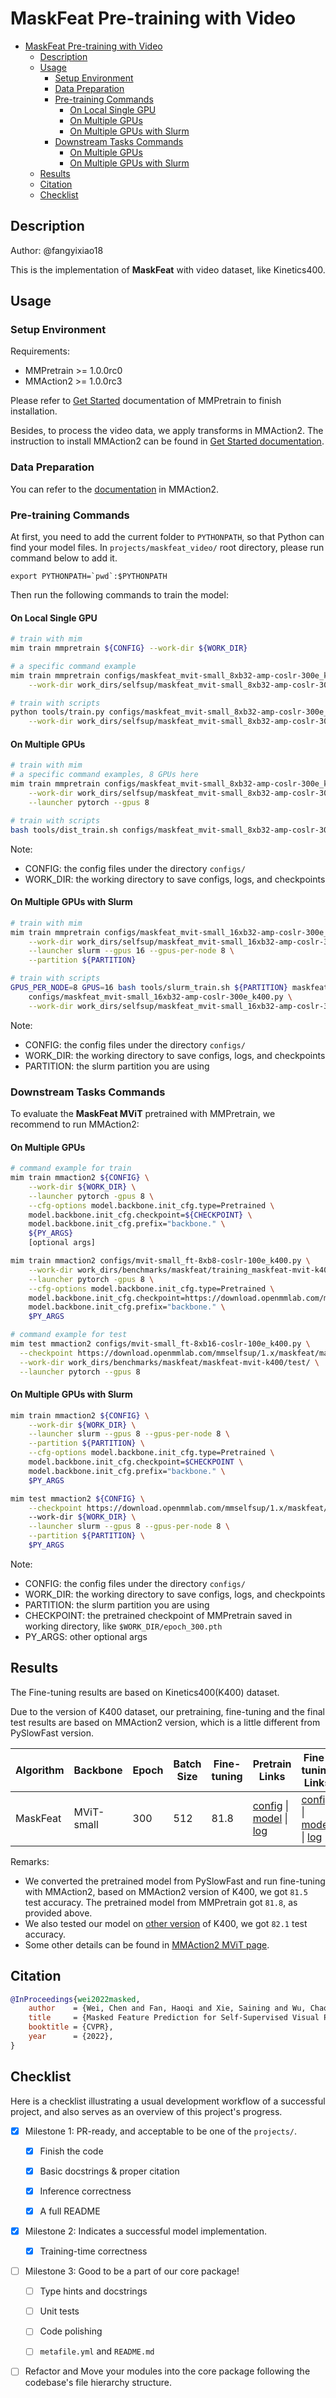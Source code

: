 # MaskFeat Pre-training with Video

- [MaskFeat Pre-training with Video](#maskfeat-pre-training-with-video)
  - [Description](#description)
  - [Usage](#usage)
    - [Setup Environment](#setup-environment)
    - [Data Preparation](#data-preparation)
    - [Pre-training Commands](#pre-training-commands)
      - [On Local Single GPU](#on-local-single-gpu)
      - [On Multiple GPUs](#on-multiple-gpus)
      - [On Multiple GPUs with Slurm](#on-multiple-gpus-with-slurm)
    - [Downstream Tasks Commands](#downstream-tasks-commands)
      - [On Multiple GPUs](#on-multiple-gpus-1)
      - [On Multiple GPUs with Slurm](#on-multiple-gpus-with-slurm-1)
  - [Results](#results)
  - [Citation](#citation)
  - [Checklist](#checklist)

## Description

<!-- Share any information you would like others to know. For example:
Author: @xxx.
This is an implementation of \[XXX\]. -->

Author: @fangyixiao18

This is the implementation of **MaskFeat** with video dataset, like Kinetics400.

## Usage

<!-- For a typical model, this section should contain the commands for dataset prepareation, pre-training, downstream tasks. You are also suggested to dump your environment specification to env.yml by `conda env export > env.yml`. -->

### Setup Environment

Requirements:

- MMPretrain >= 1.0.0rc0
- MMAction2 >= 1.0.0rc3

Please refer to [Get Started](https://mmpretrain.readthedocs.io/en/latest/get_started.html) documentation of MMPretrain to finish installation.

Besides, to process the video data, we apply transforms in MMAction2. The instruction to install MMAction2 can be found in [Get Started documentation](https://mmaction2.readthedocs.io/en/1.x/get_started.html).

### Data Preparation

You can refer to the [documentation](https://mmaction2.readthedocs.io/en/1.x/user_guides/2_data_prepare.html) in MMAction2.

### Pre-training Commands

At first, you need to add the current folder to `PYTHONPATH`, so that Python can find your model files. In `projects/maskfeat_video/` root directory, please run command below to add it.

```shell
export PYTHONPATH=`pwd`:$PYTHONPATH
```

Then run the following commands to train the model:

#### On Local Single GPU

```bash
# train with mim
mim train mmpretrain ${CONFIG} --work-dir ${WORK_DIR}

# a specific command example
mim train mmpretrain configs/maskfeat_mvit-small_8xb32-amp-coslr-300e_k400.py \
    --work-dir work_dirs/selfsup/maskfeat_mvit-small_8xb32-amp-coslr-300e_k400/

# train with scripts
python tools/train.py configs/maskfeat_mvit-small_8xb32-amp-coslr-300e_k400.py \
    --work-dir work_dirs/selfsup/maskfeat_mvit-small_8xb32-amp-coslr-300e_k400/
```

#### On Multiple GPUs

```bash
# train with mim
# a specific command examples, 8 GPUs here
mim train mmpretrain configs/maskfeat_mvit-small_8xb32-amp-coslr-300e_k400.py \
    --work-dir work_dirs/selfsup/maskfeat_mvit-small_8xb32-amp-coslr-300e_k400/ \
    --launcher pytorch --gpus 8

# train with scripts
bash tools/dist_train.sh configs/maskfeat_mvit-small_8xb32-amp-coslr-300e_k400.py 8
```

Note:

- CONFIG: the config files under the directory `configs/`
- WORK_DIR: the working directory to save configs, logs, and checkpoints

#### On Multiple GPUs with Slurm

```bash
# train with mim
mim train mmpretrain configs/maskfeat_mvit-small_16xb32-amp-coslr-300e_k400.py \
    --work-dir work_dirs/selfsup/maskfeat_mvit-small_16xb32-amp-coslr-300e_k400/ \
    --launcher slurm --gpus 16 --gpus-per-node 8 \
    --partition ${PARTITION}

# train with scripts
GPUS_PER_NODE=8 GPUS=16 bash tools/slurm_train.sh ${PARTITION} maskfeat-video \
    configs/maskfeat_mvit-small_16xb32-amp-coslr-300e_k400.py \
    --work-dir work_dirs/selfsup/maskfeat_mvit-small_16xb32-amp-coslr-300e_k400/
```

Note:

- CONFIG: the config files under the directory `configs/`
- WORK_DIR: the working directory to save configs, logs, and checkpoints
- PARTITION: the slurm partition you are using

### Downstream Tasks Commands

To evaluate the **MaskFeat MViT** pretrained with MMPretrain, we recommend to run MMAction2:

#### On Multiple GPUs

```bash
# command example for train
mim train mmaction2 ${CONFIG} \
    --work-dir ${WORK_DIR} \
    --launcher pytorch -gpus 8 \
    --cfg-options model.backbone.init_cfg.type=Pretrained \
    model.backbone.init_cfg.checkpoint=${CHECKPOINT} \
    model.backbone.init_cfg.prefix="backbone." \
    ${PY_ARGS}
    [optional args]

mim train mmaction2 configs/mvit-small_ft-8xb8-coslr-100e_k400.py \
    --work-dir work_dirs/benchmarks/maskfeat/training_maskfeat-mvit-k400/ \
    --launcher pytorch -gpus 8 \
    --cfg-options model.backbone.init_cfg.type=Pretrained \
    model.backbone.init_cfg.checkpoint=https://download.openmmlab.com/mmselfsup/1.x/maskfeat/maskfeat_mvit-small_16xb32-amp-coslr-300e_k400/maskfeat_mvit-small_16xb32-amp-coslr-300e_k400_20230131-87d60b6f.pth \
    model.backbone.init_cfg.prefix="backbone." \
    $PY_ARGS

# command example for test
mim test mmaction2 configs/mvit-small_ft-8xb16-coslr-100e_k400.py \
  --checkpoint https://download.openmmlab.com/mmselfsup/1.x/maskfeat/maskfeat_mvit-small_16xb32-amp-coslr-300e_k400/mvit-small_ft-8xb16-coslr-100e_k400/mvit-small_ft-8xb16-coslr-100e_k400_20230131-5e8303f5.pth \
  --work-dir work_dirs/benchmarks/maskfeat/maskfeat-mvit-k400/test/ \
  --launcher pytorch --gpus 8
```

#### On Multiple GPUs with Slurm

```bash
mim train mmaction2 ${CONFIG} \
    --work-dir ${WORK_DIR} \
    --launcher slurm --gpus 8 --gpus-per-node 8 \
    --partition ${PARTITION} \
    --cfg-options model.backbone.init_cfg.type=Pretrained \
    model.backbone.init_cfg.checkpoint=$CHECKPOINT \
    model.backbone.init_cfg.prefix="backbone." \
    $PY_ARGS

mim test mmaction2 ${CONFIG} \
    --checkpoint https://download.openmmlab.com/mmselfsup/1.x/maskfeat/maskfeat_mvit-small_16xb32-amp-coslr-300e_k400/mvit-small_ft-8xb16-coslr-100e_k400/mvit-small_ft-8xb16-coslr-100e_k400_20230131-5e8303f5.pth
    --work-dir ${WORK_DIR} \
    --launcher slurm --gpus 8 --gpus-per-node 8 \
    --partition ${PARTITION} \
    $PY_ARGS
```

Note:

- CONFIG: the config files under the directory `configs/`
- WORK_DIR: the working directory to save configs, logs, and checkpoints
- PARTITION: the slurm partition you are using
- CHECKPOINT: the pretrained checkpoint of MMPretrain saved in working directory, like `$WORK_DIR/epoch_300.pth`
- PY_ARGS: other optional args

## Results

<!-- You should claim whether this is based on the pre-trained weights, which are converted from the official release; or it's a reproduced result obtained from retraining the model in this project. -->

The Fine-tuning results are based on Kinetics400(K400) dataset.

Due to the version of K400 dataset, our pretraining, fine-tuning and the final test results are based on MMAction2 version, which is a little different from PySlowFast version.

<table class="docutils">
<thead>
  <tr>
	    <th>Algorithm</th>
	    <th>Backbone</th>
	    <th>Epoch</th>
      <th>Batch Size</th>
      <th>Fine-tuning</th>
      <th>Pretrain Links</th>
      <th>Fine-tuning Links</th>
	</tr>
  </thead>
  <tbody>
  <tr>
      <td>MaskFeat</td>
	    <td>MViT-small</td>
	    <td>300</td>
      <td>512</td>
      <td>81.8</td>
      <td><a href='https://github.com/open-mmlab/mmselfsup/blob/dev-1.x/projects/maskfeat_video/configs/maskfeat_mvit-small_16xb32-amp-coslr-300e_k400.py'>config</a> | <a href='https://download.openmmlab.com/mmselfsup/1.x/maskfeat/maskfeat_mvit-small_16xb32-amp-coslr-300e_k400/maskfeat_mvit-small_16xb32-amp-coslr-300e_k400_20230131-87d60b6f.pth'>model</a> | <a href='https://download.openmmlab.com/mmselfsup/1.x/maskfeat/maskfeat_mvit-small_16xb32-amp-coslr-300e_k400/maskfeat_mvit-small_16xb32-amp-coslr-300e_k400_20230118_114151.json'>log</a></td>
      <td><a href='https://github.com/open-mmlab/mmselfsup/blob/dev-1.x/projects/maskfeat_video/configs/mvit-small_ft-8xb16-coslr-100e_k400.py'>config</a> | <a href='https://download.openmmlab.com/mmselfsup/1.x/maskfeat/maskfeat_mvit-small_16xb32-amp-coslr-300e_k400/mvit-small_ft-8xb16-coslr-100e_k400/mvit-small_ft-8xb16-coslr-100e_k400_20230131-5e8303f5.pth'>model</a> | <a href='https://download.openmmlab.com/mmselfsup/1.x/maskfeat/maskfeat_mvit-small_16xb32-amp-coslr-300e_k400/mvit-small_ft-8xb16-coslr-100e_k400/mvit-small_ft-8xb16-coslr-100e_k400_20230121_142927.json'>log</a></td>
	</tr>
</tbody>
</table>

Remarks:

- We converted the pretrained model from PySlowFast and run fine-tuning with MMAction2, based on MMAction2 version of K400, we got `81.5` test accuracy. The pretrained model from MMPretrain got `81.8`, as provided above.
- We also tested our model on [other version](https://github.com/facebookresearch/video-nonlocal-net/blob/main/DATASET.md) of K400, we got `82.1` test accuracy.
- Some other details can be found in [MMAction2 MViT page](https://github.com/open-mmlab/mmaction2/tree/dev-1.x/configs/recognition/mvit).

## Citation

```bibtex
@InProceedings{wei2022masked,
    author    = {Wei, Chen and Fan, Haoqi and Xie, Saining and Wu, Chao-Yuan and Yuille, Alan and Feichtenhofer, Christoph},
    title     = {Masked Feature Prediction for Self-Supervised Visual Pre-Training},
    booktitle = {CVPR},
    year      = {2022},
}
```

## Checklist

Here is a checklist illustrating a usual development workflow of a successful project, and also serves as an overview of this project's progress.

<!--The PIC (person in charge) or contributors of this project should check all the items that they believe have been finished, which will further be verified by codebase maintainers via a PR.

OpenMMLab's maintainer will review the code to ensure the project's quality. Reaching the first milestone means that this project suffices the minimum requirement of being merged into 'projects/'. But this project is only eligible to become a part of the core package upon attaining the last milestone.

Note that keeping this section up-to-date is crucial not only for this project's developers but the entire community, since there might be some other contributors joining this project and deciding their starting point from this list. It also helps maintainers accurately estimate time and effort on further code polishing, if needed.
A project does not necessarily have to be finished in a single PR, but it's essential for the project to at least reach the first milestone in its very first PR. -->

- [x] Milestone 1: PR-ready, and acceptable to be one of the `projects/`.

  - [x] Finish the code

    <!-- The code's design shall follow existing interfaces and convention. For example, each model component should be registered into `MMPretrain.registry.MODELS` and configurable via a config file. -->

  - [x] Basic docstrings & proper citation

    <!-- Each major object should contain a docstring, describing its functionality and arguments. If you have adapted the code from other open-source projects, don't forget to cite the source project in docstring and make sure your behavior is not against its license. Typically, we do not accept any code snippet under GPL license. [A Short Guide to Open Source Licenses](https://medium.com/nationwide-technology/a-short-guide-to-open-source-licenses-cf5b1c329edd) -->

  - [x] Inference correctness

    <!-- If you are reproducing the result from a paper, make sure your model's inference-time feature vectors or losses matches that from the original codes. The weights usually could be obtained by simply renaming the keys in the official pre-trained weights. This test could be skipped though, if you are able to prove the training-time correctness and check the second milestone. -->

  - [x] A full README

    <!-- As this template does. -->

- [x] Milestone 2: Indicates a successful model implementation.

  - [x] Training-time correctness

    <!-- If you are reproducing the result from a paper, checking this item means that you should have trained your model from scratch based on the original paper's specification and verified that the final result. Due to the pretrain-downstream pipeline of self-supervised learning, this item requires at least one downstream result matches the report within a minor error range. -->

- [ ] Milestone 3: Good to be a part of our core package!

  - [ ] Type hints and docstrings

    <!-- Ideally *all* the methods should have [type hints](https://www.pythontutorial.net/python-basics/python-type-hints/) and [docstrings](https://google.github.io/styleguide/pyguide.html#381-docstrings). [Example](https://github.com/open-mmlab/mmpretrain/blob/main/mmpretrain/models/selfsup/mae.py) -->

  - [ ] Unit tests

    <!-- Unit tests for each module are required. [Example](https://github.com/open-mmlab/mmpretrain/blob/main/tests/test_models/test_selfsup/test_mae.py) -->

  - [ ] Code polishing

    <!-- Refactor your code according to reviewer's comment. -->

  - [ ] `metafile.yml` and `README.md`

    <!-- It will be parsed by MIM and Inferencer. [Example](https://github.com/open-mmlab/mmpretrain/blob/main/configs/mae/metafile.yml). In particular, you may have to refactor this README into a standard one. [Example](https://github.com/open-mmlab/mmpretrain/blob/main/configs/mae/README.md) -->

- [ ] Refactor and Move your modules into the core package following the codebase's file hierarchy structure.
